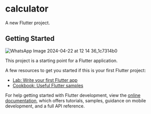 # calculator

A new Flutter project.

## Getting Started
![WhatsApp Image 2024-04-22 at 12 14 36_1c7314b0](https://github.com/saurabh-kumar-patel/Calculator/assets/111560254/c8c11c2f-bcc9-4ee2-b952-dbaf630ece2a)

This project is a starting point for a Flutter application.

A few resources to get you started if this is your first Flutter project:

- [Lab: Write your first Flutter app](https://docs.flutter.dev/get-started/codelab)
- [Cookbook: Useful Flutter samples](https://docs.flutter.dev/cookbook)

For help getting started with Flutter development, view the
[online documentation](https://docs.flutter.dev/), which offers tutorials,
samples, guidance on mobile development, and a full API reference.
